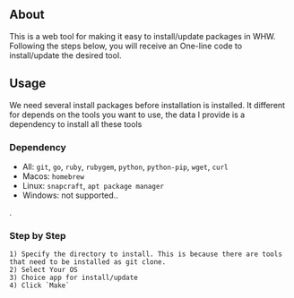 ## About
This is a web tool for making it easy to install/update packages in WHW. Following the steps below, you will receive an One-line code to install/update the desired tool.

## Usage
We need several install packages before installation is installed. It different for depends on the tools you want to use, the data I provide is a dependency to install all these tools

### Dependency
* All: `git`, `go`, `ruby`, `rubygem`, `python`, `python-pip`, `wget`, `curl`
* Macos: `homebrew`
* Linux: `snapcraft`, `apt package manager`
* Windows: not supported..

.
### Step by Step
```
1) Specify the directory to install. This is because there are tools that need to be installed as git clone. 
2) Select Your OS
3) Choice app for install/update
4) Click `Make`
```
